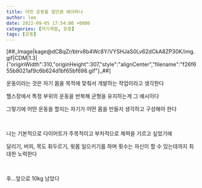 ```yaml
---
title: 어떤 운동을 얼만큼 해야하나
author: lee
date: 2022-09-05 17:54:00 +0800
categories: [자기계발, 운동]
tags: [운동]
---
```


<p>[##_Image|kage@dCBqZr/btrv8b4Wc8Y/VYSHJaS0Lv62dCkA8ZP30K/img.gif|CDM|1.3|{"originWidth":310,"originHeight":307,"style":"alignCenter","filename":"f26f655b8021af9c6b624d1bf65bf698.gif"}_##]</p>
<p data-ke-size="size16">운동이라는 것은 자기 몸을 목적에 맞춰서 개발하는 작업이라고 생각한다</p>
<p data-ke-size="size16">헬스장에서 특정 부위의 운동을 반복해 균형을 유지하는게 그 예시이다</p>
<p data-ke-size="size16">그렇기에 어떤 운동을 할지는 자기가 어떤 몸을 만들지 생각하고 구성해야 한다</p>
<p data-ke-size="size16">&nbsp;</p>
<p data-ke-size="size16">나는 기본적으로 다이어트가 주목적이고 부차적으로 체력을 기르고 싶었기에</p>
<p data-ke-size="size16">달리기, 버피, 목도 휘두르기, 윗몸 일으키기를 하며 횟수는 자신이 할 수 있는데까지 최대한 노력한다</p>
<p data-ke-size="size16">&nbsp;</p>
<p data-ke-size="size16">후...앞으로 10kg 남았다</p>
